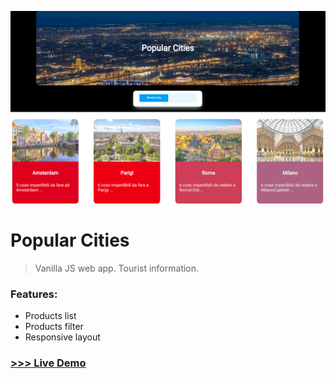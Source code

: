 ![PopularCities](https://github.com/Tutanto/popular_cities/blob/main/img/popular.png)

# Popular Cities

>Vanilla JS web app. Tourist information.
### Features:
- Products list
- Products filter
- Responsive layout

### [>>> Live Demo](https://tutanto.github.io/popular_cities/)
